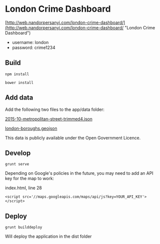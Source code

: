 # London Crime Dashboard

[http://web.nandorpersanyi.com/london-crime-dashboard/](http://web.nandorpersanyi.com/london-crime-dashboard/ "London Crime Dashboard")

- username: london
- password: crime1234

## Build

`npm install`

`bower install`

## Add data

Add the following two files to the app/data folder:

[2015-10-metropolitan-street-trimmed4.json](http://web.nandorpersanyi.com/london-crime-dashboard/data/2015-10-metropolitan-street-trimmed4.json)

[london-boroughs.geojson](http://web.nandorpersanyi.com/london-crime-dashboard/data/london-boroughs.geojson)

This data is publicly available under the Open Government Licence.

## Develop

`grunt serve`

Depending on Google's policies in the future, you may need to add an API key for the map to work:

index.html, line 28

`<script src='//maps.googleapis.com/maps/api/js?key=YOUR_API_KEY'></script>`

## Deploy

`grunt builddeploy`

Will deploy the application in the dist folder